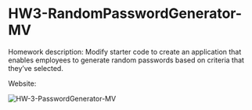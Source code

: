 # HW3-RandomPasswordGenerator-MV
Homework description: Modify starter code to create an application that enables employees to generate random passwords based on criteria that they’ve selected.

Website:

![HW-3-PasswordGenerator-MV](https://user-images.githubusercontent.com/86633258/129210557-584b59f0-b1d2-43cd-9571-6a8b9c12e710.PNG)
